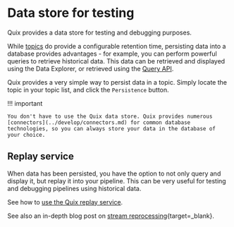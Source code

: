 # Data store for testing 

Quix provides a data store for testing and debugging purposes.

While [topics](../get-started/glossary.md#topic) do provide a configurable retention time, persisting data into a database provides advantages - for example, you can perform powerful queries to retrieve historical data. This data can be retrieved and displayed using the Data Explorer, or retrieved using the [Query API](../../apis/query-api/index.md).

Quix provides a very simple way to persist data in a topic. Simply locate the topic in your topic list, and click the `Persistence` button. 

!!! important

    You don't have to use the Quix data store. Quix provides numerous [connectors](../develop/connectors.md) for common database technologies, so you can always store your data in the database of your choice.

## Replay service

When data has been persisted, you have the option to not only query and display it, but replay it into your pipeline. This can be very useful for testing and debugging pipelines using historical data.

See how to [use the Quix replay service](../manage/replay.md).

See also an in-depth blog post on [stream reprocessing](https://quix.io/blog/intro-stream-reprocessing-python/){target=_blank}.
